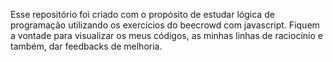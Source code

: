 Esse repositório foi criado com o propósito de estudar lógica de programação utilizando os exercícios do beecrowd com javascript. Fiquem a vontade para visualizar os meus códigos, as minhas linhas de raciocínio e também, dar feedbacks de melhoria.